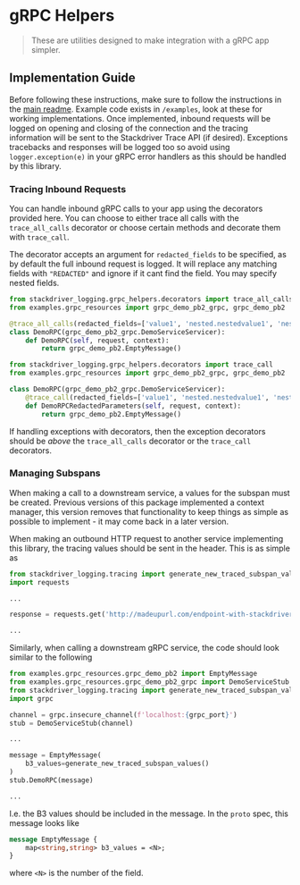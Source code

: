 # gRPC Helpers

>These are utilities designed to make integration with a gRPC app simpler.

## Implementation Guide
Before following these instructions, make sure to follow the instructions in the [main readme](../../README.md).
Example code exists in `/examples`, look at these for working implementations.
Once implemented, inbound requests will be logged on opening and closing of the connection and the tracing information will be sent to the Stackdriver Trace API (if desired).
Exceptions tracebacks and responses will be logged too so avoid using `logger.exception(e)` in your gRPC error handlers as this should be handled by this library.

### Tracing Inbound Requests
You can handle inbound gRPC calls to your app using the decorators provided here. You can choose to either trace all 
calls with the `trace_all_calls` decorator or choose certain methods and decorate them with `trace_call`.

The decorator accepts an argument for `redacted_fields` to be specified, as by default the full inbound request is logged. 
It will replace any matching fields with `"REDACTED"` and ignore if it cant find the field. You may specify nested fields.

```python
from stackdriver_logging.grpc_helpers.decorators import trace_all_calls
from examples.grpc_resources import grpc_demo_pb2_grpc, grpc_demo_pb2

@trace_all_calls(redacted_fields=['value1', 'nested.nestedvalue1', 'nested.doublenested.doublenestedvalue1'])
class DemoRPC(grpc_demo_pb2_grpc.DemoServiceServicer):
    def DemoRPC(self, request, context):
        return grpc_demo_pb2.EmptyMessage()

```

```python
from stackdriver_logging.grpc_helpers.decorators import trace_call
from examples.grpc_resources import grpc_demo_pb2_grpc, grpc_demo_pb2

class DemoRPC(grpc_demo_pb2_grpc.DemoServiceServicer):
    @trace_call(redacted_fields=['value1', 'nested.nestedvalue1', 'nested.doublenested.doublenestedvalue1'])
    def DemoRPCRedactedParameters(self, request, context):
        return grpc_demo_pb2.EmptyMessage()

```
If handling exceptions with decorators, then the exception decorators should be _above_ the `trace_all_calls` decorator or the `trace_call` decorators.

### Managing Subspans
When making a call to a downstream service, a values for the subspan must be created. Previous versions of this package
implemented a context manager, this version removes that functionality to keep things as simple as possible to implement - 
it may come back in a later version.

When making an outbound HTTP request to another service implementing this library, the tracing values should be sent in the header. 
This is as simple as
```python
from stackdriver_logging.tracing import generate_new_traced_subspan_values
import requests

...

response = requests.get('http://madeupurl.com/endpoint-with-stackdriver-logging', headers=generate_new_traced_subspan_values())

...

```
Similarly, when calling a downstream gRPC service, the code should look similar to the following
```python
from examples.grpc_resources.grpc_demo_pb2 import EmptyMessage
from examples.grpc_resources.grpc_demo_pb2_grpc import DemoServiceStub
from stackdriver_logging.tracing import generate_new_traced_subspan_values
import grpc 

channel = grpc.insecure_channel(f'localhost:{grpc_port}')
stub = DemoServiceStub(channel)

...

message = EmptyMessage(
    b3_values=generate_new_traced_subspan_values()
)
stub.DemoRPC(message)

...
```
I.e. the B3 values should be included in the message. In the `proto` spec, this message looks like
```proto
message EmptyMessage {
    map<string,string> b3_values = <N>;
}
```
where `<N>` is the number of the field.

